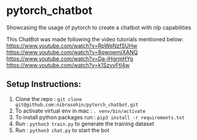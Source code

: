 # pytorch_chatbot
Showcasing the usage of pytorch to create a chatbot with nlp capabilities

This ChatBot was made following the video tutorials mentioned below:
https://www.youtube.com/watch?v=RpWeNzfSUHw
https://www.youtube.com/watch?v=8qwowmiXANQ
https://www.youtube.com/watch?v=Da-iHgrmHYg
https://www.youtube.com/watch?v=k1SzvvFtl4w

## Setup Instructions:

1. Clone the repo : `git clone git@github.com:nibrasohin/pytorch_chatbot.git`
2. To activate virtual env in mac : `. venv/bin/activate`
3. To install python packages run : `pip3 install -r requirements.txt`
4. Run : `python3 train.py` to generate the training dataset
5. Run : `python3 chat.py` to start the bot